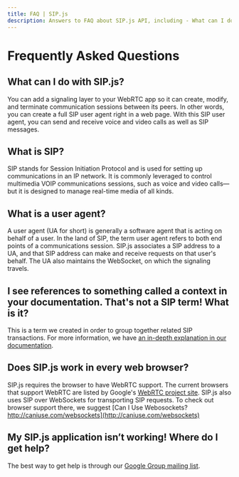 ```yaml
---
title: FAQ | SIP.js
description: Answers to FAQ about SIP.js API, including - What can I do with SIP.js? What is SIP? What browsers support SIP.js (and WebRTC)? 
---
```


# Frequently Asked Questions

## What can I do with SIP.js?
You can add a signaling layer to your WebRTC app so it can create, modify, and terminate communication sessions between its peers. In other words, you can create a full SIP user agent right in a web page. With this SIP user agent, you can send and receive voice and video calls as well as SIP messages.

## What is SIP?
SIP stands for Session Initiation Protocol and is used for setting up communications in an IP network. It is commonly leveraged to control multimedia VOIP communications sessions, such as voice and video calls— but it is designed to manage real-time media of all kinds.

## What is a user agent?
A user agent (UA for short) is generally a software agent that is acting on behalf of a user. In the land of SIP, the term user agent refers to both end points of a communications session. SIP.js associates a SIP address to a UA, and that SIP address can make and receive requests on that user's behalf. The UA also maintains the WebSocket, on which the signaling travels.

## I see references to something called a context in your documentation. That's not a SIP term! What is it?
This is a term we created in order to group together related SIP transactions.  For more information, we have [an in-depth explanation in our documentation](/api/0.5.0/context/).

## Does SIP.js work in every web browser?
SIP.js requires the browser to have WebRTC support. The current browsers that support WebRTC are listed by Google's [WebRTC project site](http://www.webrtc.org/). SIP.js also uses SIP over WebSockets for transporting SIP requests. To check out browser support there, we suggest [Can I Use Webosockets? http://caniuse.com/websockets](http://caniuse.com/websockets)

## My SIP.js application isn’t working!  Where do I get help?
The best way to get help is through our [Google Group mailing list](https://groups.google.com/forum/#!forum/sip_js).

